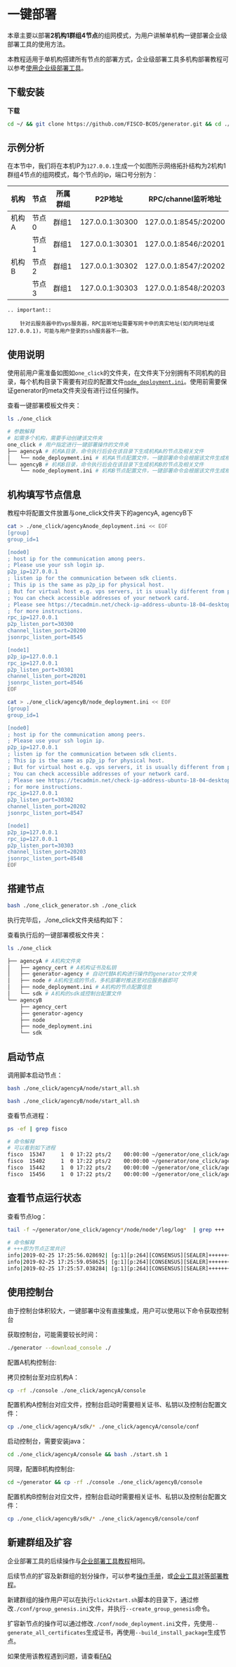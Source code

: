 # 一键部署

本章主要以部署**2机构1群组4节点**的组网模式，为用户讲解单机构一键部署企业级部署工具的使用方法。

本教程适用于单机构搭建所有节点的部署方式，企业级部署工具多机构部署教程可以参考[使用企业级部署工具](../tutorial/enterprise_quick_start.md)。

## 下载安装

**下载**

```bash
cd ~/ && git clone https://github.com/FISCO-BCOS/generator.git && cd ./generator
```

## 示例分析

在本节中，我们将在本机IP为`127.0.0.1`生成一个如图所示网络拓扑结构为2机构1群组4节点的组网模式，每个节点的ip，端口号分别为：

| 机构  | 节点  | 所属群组  | P2P地址           | RPC/channel监听地址       |
| --- | --- | ----- | --------------- | --------------------- |
| 机构A | 节点0 | 群组1 | 127.0.0.1:30300 | 127.0.0.1:8545/:20200 |
|     | 节点1 | 群组1 | 127.0.0.1:30301 | 127.0.0.1:8546/:20201 |
| 机构B | 节点2 | 群组1   | 127.0.0.1:30302 | 127.0.0.1:8547/:20202 |
|     | 节点3 | 群组1   | 127.0.0.1:30303  | 127.0.0.1:8548/:20203 |

```eval_rst
.. important::

    针对云服务器中的vps服务器，RPC监听地址需要写网卡中的真实地址(如内网地址或127.0.0.1)，可能与用户登录的ssh服务器不一致。
```

## 使用说明

使用前用户需准备如图如`one_click`的文件夹，在文件夹下分别拥有不同机构的目录，每个机构目录下需要有对应的配置文件[```node_deployment.ini```](../enterprise_tools/config.md#node-deployment-ini)。使用前需要保证generator的meta文件夹没有进行过任何操作。

查看一键部署模板文件夹：

```bash
ls ./one_click
```

```bash
# 参数解释
# 如需多个机构，需要手动创建该文件夹
one_click # 用户指定进行一键部署操作的文件夹
├── agencyA # 机构A目录，命令执行后会在该目录下生成机构A的节点及相关文件
│   └── node_deployment.ini # 机构A节点配置文件，一键部署命令会根据该文件生成相应节点
└── agencyB # 机构B目录，命令执行后会在该目录下生成机构B的节点及相关文件
    └── node_deployment.ini # 机构B节点配置文件，一键部署命令会根据该文件生成相应节点
```

## 机构填写节点信息

教程中将配置文件放置与one_click文件夹下的agencyA, agencyB下

```bash
cat > ./one_click/agencyAnode_deployment.ini << EOF
[group]
group_id=1

[node0]
; host ip for the communication among peers.
; Please use your ssh login ip.
p2p_ip=127.0.0.1
; listen ip for the communication between sdk clients.
; This ip is the same as p2p_ip for physical host.
; But for virtual host e.g. vps servers, it is usually different from p2p_ip.
; You can check accessible addresses of your network card.
; Please see https://tecadmin.net/check-ip-address-ubuntu-18-04-desktop/
; for more instructions.
rpc_ip=127.0.0.1
p2p_listen_port=30300
channel_listen_port=20200
jsonrpc_listen_port=8545

[node1]
p2p_ip=127.0.0.1
rpc_ip=127.0.0.1
p2p_listen_port=30301
channel_listen_port=20201
jsonrpc_listen_port=8546
EOF
```

```bash
cat > ./one_click/agencyB/node_deployment.ini << EOF
[group]
group_id=1

[node0]
; host ip for the communication among peers.
; Please use your ssh login ip.
p2p_ip=127.0.0.1
; listen ip for the communication between sdk clients.
; This ip is the same as p2p_ip for physical host.
; But for virtual host e.g. vps servers, it is usually different from p2p_ip.
; You can check accessible addresses of your network card.
; Please see https://tecadmin.net/check-ip-address-ubuntu-18-04-desktop/
; for more instructions.
rpc_ip=127.0.0.1
p2p_listen_port=30302
channel_listen_port=20202
jsonrpc_listen_port=8547

[node1]
p2p_ip=127.0.0.1
rpc_ip=127.0.0.1
p2p_listen_port=30303
channel_listen_port=20203
jsonrpc_listen_port=8548
EOF
```

## 搭建节点

```bash
bash ./one_click_generator.sh ./one_click
```

执行完毕后，./one_click文件夹结构如下：

查看执行后的一键部署模板文件夹：

```bash
ls ./one_click
```

```bash
├── agencyA # A机构文件夹
│   ├── agency_cert # A机构证书及私钥
│   ├── generator-agency # 自动代替A机构进行操作的generator文件夹
│   ├── node # A机构生成的节点，多机部署时推送至对应服务器即可
│   ├── node_deployment.ini # A机构的节点配置信息
│   └── sdk # A机构的sdk或控制台配置文件
└── agencyB
    ├── agency_cert
    ├── generator-agency
    ├── node
    ├── node_deployment.ini
    └── sdk
```

## 启动节点

调用脚本启动节点：

```bash
bash ./one_click/agencyA/node/start_all.sh
```

```bash
bash ./one_click/agencyB/node/start_all.sh
```

查看节点进程：

```bash
ps -ef | grep fisco
```

```bash
# 命令解释
# 可以看到如下进程
fisco  15347     1  0 17:22 pts/2    00:00:00 ~/generator/one_click/agencyA/node/node_127.0.0.1_30300/fisco-bcos -c config.ini
fisco  15402     1  0 17:22 pts/2    00:00:00 ~/generator/one_click/agencyA/node/node_127.0.0.1_30301/fisco-bcos -c config.ini
fisco  15442     1  0 17:22 pts/2    00:00:00 ~/generator/one_click/agencyA/node/node_127.0.0.1_30302/fisco-bcos -c config.ini
fisco  15456     1  0 17:22 pts/2    00:00:00 ~/generator/one_click/agencyA/node/node_127.0.0.1_30303/fisco-bcos -c config.ini
```

## 查看节点运行状态

查看节点log：

```bash
tail -f ~/generator/one_click/agency*/node/node*/log/log*  | grep +++
```

```bash
# 命令解释
# +++即为节点正常共识
info|2019-02-25 17:25:56.028692| [g:1][p:264][CONSENSUS][SEALER]++++++++++++++++ Generating seal on,blkNum=1,tx=0,myIdx=0,hash=833bd983...
info|2019-02-25 17:25:59.058625| [g:1][p:264][CONSENSUS][SEALER]++++++++++++++++ Generating seal on,blkNum=1,tx=0,myIdx=0,hash=343b1141...
info|2019-02-25 17:25:57.038284| [g:1][p:264][CONSENSUS][SEALER]++++++++++++++++ Generating seal on,blkNum=1,tx=0,myIdx=1,hash=ea85c27b...
```

## 使用控制台

由于控制台体积较大，一键部署中没有直接集成，用户可以使用以下命令获取控制台

获取控制台，可能需要较长时间：

```bash
./generator --download_console ./
```

配置A机构控制台:

拷贝控制台至对应机构A：

```bash
cp -rf ./console ./one_click/agencyA/console
```

配置机构A控制台对应文件，控制台启动时需要相关证书、私钥以及控制台配置文件：

```bash
cp ./one_click/agencyA/sdk/* ./one_click/agencyA/console/conf
```

启动控制台，需要安装java：

```bash
cd ./one_click/agencyA/console && bash ./start.sh 1
```

同理，配置B机构控制台:

```bash
cd ~/generator && cp -rf ./console ./one_click/agencyB/console
```

配置机构B控制台对应文件，控制台启动时需要相关证书、私钥以及控制台配置文件：

```bash
cp ./one_click/agencyB/sdk/* ./one_click/agencyB/console/conf
```

## 新建群组及扩容

企业部署工具的后续操作与[企业部署工具教程](../tutorial/enterprise_quick_start.md)相同。

后续节点的扩容及新群组的划分操作，可以参考[操作手册](./operation.md)，或[企业工具对等部署教程](../tutorial/enterprise_quick_start.md)。

新建群组的操作用户可以在执行`click2start.sh`脚本的目录下，通过修改`./conf/group_genesis.ini`文件，并执行`--create_group_genesis`命令。

扩容新节点的操作可以通过修改`./conf/node_deployment.ini`文件，先使用`--generate_all_certificates`生成证书，再使用`--build_install_package`生成节点。

如果使用该教程遇到问题，请查看[FAQ](../faq.md)
